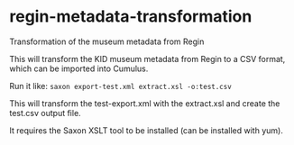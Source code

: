 # regin-metadata-transformation
Transformation of the museum metadata from Regin

This will transform the KID museum metadata from Regin to a CSV format, which can be imported into Cumulus.



Run it like:
 `saxon export-test.xml extract.xsl -o:test.csv`

This will transform the test-export.xml with the extract.xsl and create the test.csv output file.

It requires the Saxon XSLT tool to be installed (can be installed with yum).
